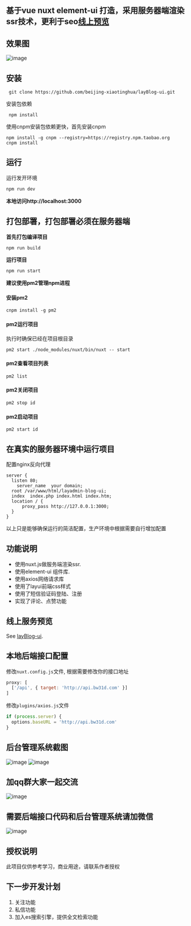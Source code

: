## 基于vue nuxt element-ui 打造，采用服务器端渲染ssr技术，更利于seo[线上预览](https://bw31d.com "线上预览")

## 效果图
![image](https://github.com/beijing-xiaotinghua/layBlog-ui/blob/master/assets/images/blog.gif)
## 安装

```
 git clone https://github.com/beijing-xiaotinghua/layBlog-ui.git 
```
安装包依赖
```
 npm install
```
使用cnpm安装包依赖更快，首先安装cnpm
```
npm install -g cnpm --registry=https://registry.npm.taobao.org
cnpm install
```
## 运行
运行发开环境
```js
npm run dev
```
**本地访问http://localhost:3000**
## 打包部署，打包部署必须在服务器端
**首先打包编译项目**
```js
npm run build
```
**运行项目**
```js
npm run start
```

**建议使用pm2管理npm进程**
#### 安装pm2
```
cnpm install -g pm2

```
#### pm2运行项目
执行时确保已经在项目根目录
```
pm2 start ./node_modules/nuxt/bin/nuxt -- start
```
#### pm2查看项目列表
```
pm2 list
```
#### pm2关闭项目
```
pm2 stop id
```
#### pm2启动项目
```
pm2 start id
```
## 在真实的服务器环境中运行项目

配置nginx反向代理

```
server {
  listen 80;
	server_name  your domain;
  root /var/www/html/layadmin-blog-ui;
  index  index.php index.html index.htm;
  location / {
	  proxy_pass http://127.0.0.1:3000;
  }
}
```
以上只是能够确保运行的简洁配置，生产环境中根据需要自行增加配置

## 功能说明

 - 使用nuxt.js做服务端渲染ssr.
 - 使用element-ui 组件库.
 - 使用axios网络请求库
 - 使用了layui前端css样式
 - 使用了短信验证码登陆、注册
 - 实现了评论、点赞功能

## 线上服务预览

See [layBlog-ui](https://bw31d.com "layBlog-ui").

## 本地后端接口配置
修改`nuxt.config.js`文件, 根据需要修改你的接口地址
```javascript
proxy: [
  ['/api', { target: 'http://api.bw31d.com' }]
]
```
修改`plugins/axios.js`文件
```javascript
if (process.server) {
  options.baseURL = 'http://api.bw31d.com'
}
```
## 后台管理系统截图
![image](https://github.com/beijing-xiaotinghua/layBlog-ui/blob/master/assets/images/WechatIMG6.jpeg)
![image](https://github.com/beijing-xiaotinghua/layBlog-ui/blob/master/assets/images/WechatIMG8.jpeg)

## 加qq群大家一起交流

![image](https://github.com/beijing-xiaotinghua/layBlog-ui/blob/master/assets/images/WechatIMG2.jpeg)

## 需要后端接口代码和后台管理系统请加微信

![image](https://github.com/beijing-xiaotinghua/layBlog-ui/blob/master/assets/images/weixin.jpeg)

## 授权说明
此项目仅供参考学习，商业用途，请联系作者授权

## 下一步开发计划
1. 关注功能
2. 私信功能
3. 加入es搜索引擎，提供全文检索功能
